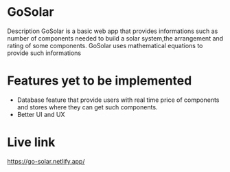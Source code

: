 # GoSolar

Description
GoSolar is a basic web app that provides informations such as number of components needed to build a solar system,the arrangement and rating of some components.
GoSolar uses mathematical equations to provide such informations

# Features yet to be implemented
- Database feature that provide users with real time price of components and stores where they can get such components.
- Better UI and UX

# Live link
https://go-solar.netlify.app/
